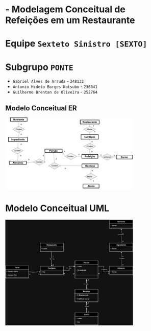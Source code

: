#  - Modelagem Conceitual de Refeições em um Restaurante

# Equipe `Sexteto Sinistro [SEXTO]`

# Subgrupo `PONTE`
* `Gabriel Alves de Arruda` - `248132`
* `Antonio Hideto Borges Kotsubo` - `236041`
* `Guilherme Brentan de Oliveira` - `252764`

## Modelo Conceitual ER

<img src="images/ER_Diagram.png" width="400px" height="auto">

# Modelo Conceitual UML

<img src="images/UML_Diagram.png" width="400px" height="auto">

